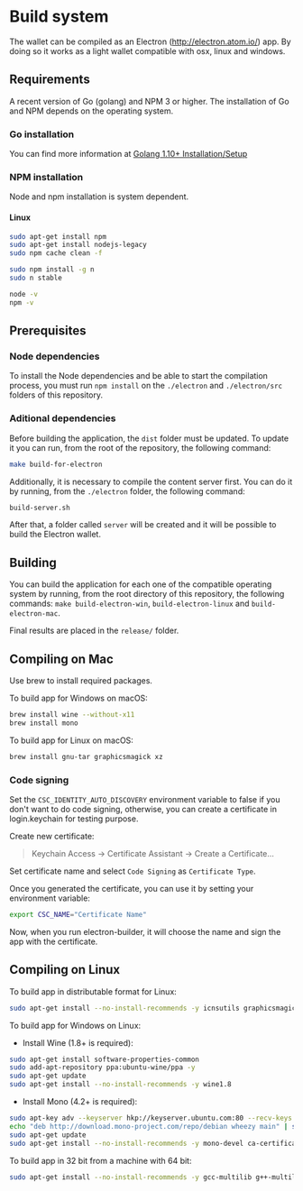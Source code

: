 # Build system

The wallet can be compiled as an Electron (http://electron.atom.io/) app. By doing so it works as a light wallet
compatible with osx, linux and windows.

## Requirements

A recent version of Go (golang) and NPM 3 or higher. The installation of Go and NPM depends on the operating system.

### Go installation

You can find more information at [Golang 1.10+ Installation/Setup](https://github.com/skycoin/skycoin/blob/develop/INSTALLATION.md)

### NPM installation

Node and npm installation is system dependent.

#### Linux

```sh
sudo apt-get install npm
sudo apt-get install nodejs-legacy
sudo npm cache clean -f

sudo npm install -g n
sudo n stable

node -v
npm -v
```

## Prerequisites

### Node dependencies

To install the Node dependencies and be able to start the compilation process, you must run `npm install` on the
`./electron` and `./electron/src` folders of this repository.

### Aditional dependencies

Before building the application, the `dist` folder must be updated. To update it you can run, from the root of the repository,
the following command:

```sh
make build-for-electron
```

Additionally, it is necessary to compile the content server first. You can do it by running, from the `./electron` folder, the
following command:

```sh
build-server.sh
```

After that, a folder called `server` will be created and it will be possible to build the Electron wallet.

## Building

You can build the application for each one of the compatible operating system by running, from the root directory of this
repository, the following commands: `make build-electron-win`, `build-electron-linux` and `build-electron-mac`.

Final results are placed in the `release/` folder.

## Compiling on Mac

Use brew to install required packages.

To build app for Windows on macOS:

```sh
brew install wine --without-x11
brew install mono
```

To build app for Linux on macOS:

```sh
brew install gnu-tar graphicsmagick xz
```

### Code signing

Set the `CSC_IDENTITY_AUTO_DISCOVERY` environment variable to false if you don't want to do code signing,
otherwise, you can create a certificate in login.keychain for testing purpose.

Create new certificate:

> Keychain Access -> Certificate Assistant -> Create a Certificate...

Set certificate name and select `Code Signing` as `Certificate Type`.

Once you generated the certificate, you can use it by setting your environment variable:

```sh
export CSC_NAME="Certificate Name"
```

Now, when you run electron-builder, it will choose the name and sign the app with the certificate.

## Compiling on Linux

To build app in distributable format for Linux:

```sh
sudo apt-get install --no-install-recommends -y icnsutils graphicsmagick xz-utils
```

To build app for Windows on Linux:

* Install Wine (1.8+ is required):

```sh
sudo apt-get install software-properties-common
sudo add-apt-repository ppa:ubuntu-wine/ppa -y
sudo apt-get update
sudo apt-get install --no-install-recommends -y wine1.8
```

* Install Mono (4.2+ is required):

```sh
sudo apt-key adv --keyserver hkp://keyserver.ubuntu.com:80 --recv-keys 3FA7E0328081BFF6A14DA29AA6A19B38D3D831EF
echo "deb http://download.mono-project.com/repo/debian wheezy main" | sudo tee /etc/apt/sources.list.d/mono-xamarin.list
sudo apt-get update
sudo apt-get install --no-install-recommends -y mono-devel ca-certificates-mono
```

To build app in 32 bit from a machine with 64 bit:

```sh
sudo apt-get install --no-install-recommends -y gcc-multilib g++-multilib
```
